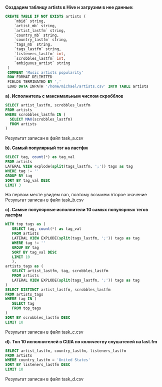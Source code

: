 __Создадим таблицу artists в Hive и загрузим в нее данные:__

```sql
CREATE TABLE IF NOT EXISTS artists (
    `mbid` string,
    `artist_mb` string,
    `artist_lastfm` string,
    `country_mb` string,
    `country_lastfm` string,
    `tags_mb` string,
    `tags_lastfm` string,
    `listeners_lastfm` int,
    `scrobbles_lastfm` int,
    `ambiguous_artist` string
 )
 COMMENT 'Music artists popularity'
 ROW FORMAT DELIMITED
 FIELDS TERMINATED BY ','
 LOAD DATA INPATH '/home/michael/artists.csv' INTO TABLE artists
 ```
 __а). Исполнитель с максимальным числом скробблов__
 ```sql
SELECT artist_lastfm, scrobbles_lastfm
FROM artists
WHERE scrobbles_lastfm IN (
   SELECT MAX(scrobbles_lastfm)
   FROM artists
)
```
Результат записан в файл task_a.csv

 __b). Самый популярный тэг на ластфм__
 ```sql
SELECT tag, count(*) as tag_val 
FROM artists
LATERAL VIEW explode(split(tags_lastfm, ';')) tags as tag
WHERE tag != ''
GROUP BY tag
SORT BY tag_val DESC
LIMIT 3
 ```
На первом месте увидем nan, поэтому возьмем второе значение\
Результат записан в файл task_b.csv

 __c). Самые популярные исполнители 10 самых популярных тегов ластфм__
 ```sql
WITH top_tags as (
    SELECT tag, count(*) as tag_val
    FROM artists
    LATERAL VIEW EXPLODE(split(tags_lastfm, ';')) tags as tag
    WHERE tag != ''
    GROUP BY tag
    SORT BY tag_val DESC
    LIMIT 10
    ),
artists_tags as (
    SELECT artist_lastfm, tag, scrobbles_lastfm
    FROM artists
    LATERAL VIEW EXPLODE(split(tags_lastfm, ';')) tags as tag
)
SELECT DISTINCT artist_lastfm, scrobbles_lastfm
FROM artists_tags
WHERE tag IN (
    SELECT tag 
    FROM top_tags
)
SORT BY scrobbles_lastfm DESC
LIMIT 10
```
Результат записан в файл task_c.csv

 __d). Топ 10 исполнителей в США по количеству слушателей на last.fm__
 ```sql
SELECT artist_lastfm, country_lastfm, listeners_lastfm
FROM artists 
WHERE country_lastfm = 'United States'
SORT BY listeners_lastfm DESC
LIMIT 10
```
Результат записан в файл task_d.csv
 
